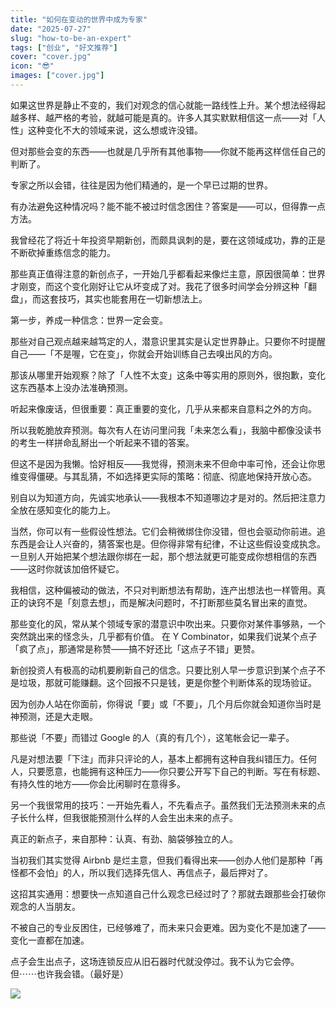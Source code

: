 ```yaml
---
title: "如何在变动的世界中成为专家"
date: "2025-07-27"
slug: "how-to-be-an-expert"
tags: ["创业", "好文推荐"]
cover: "cover.jpg"
icon: "😎"
images: ["cover.jpg"]
---
```

如果这世界是静止不变的，我们对观念的信心就能一路线性上升。某个想法经得起越多样、越严格的考验，就越可能是真的。许多人其实默默相信这一点——对「人性」这种变化不大的领域来说，这么想或许没错。



但对那些会变的东西——也就是几乎所有其他事物——你就不能再这样信任自己的判断了。



专家之所以会错，往往是因为他们精通的，是一个早已过期的世界。



有办法避免这种情况吗？能不能不被过时信念困住？答案是——可以，但得靠一点方法。



我曾经花了将近十年投资早期新创，而颇具讽刺的是，要在这领域成功，靠的正是不断砍掉重练信念的能力。



那些真正值得注意的新创点子，一开始几乎都看起来像烂主意，原因很简单：世界才刚变，而这个变化刚好让它从坏变成了对。我花了很多时间学会分辨这种「翻盘」，而这套技巧，其实也能套用在一切新想法上。



第一步，养成一种信念：世界一定会变。



那些对自己观点越来越笃定的人，潜意识里其实是认定世界静止。只要你不时提醒自己——「不是喔，它在变」，你就会开始训练自己去嗅出风的方向。



那该从哪里开始观察？除了「人性不太变」这条中等实用的原则外，很抱歉，变化这东西基本上没办法准确预测。



听起来像废话，但很重要：真正重要的变化，几乎从来都来自意料之外的方向。



所以我乾脆放弃预测。每次有人在访问里问我「未来怎么看」，我脑中都像没读书的考生一样拼命乱掰出一个听起来不错的答案。



但这不是因为我懒。恰好相反——我觉得，预测未来不但命中率可怜，还会让你思维变得僵硬。与其乱猜，不如选择更实际的策略：彻底、彻底地保持开放心态。



别自以为知道方向，先诚实地承认——我根本不知道哪边才是对的。然后把注意力全放在感知变化的能力上。



当然，你可以有一些假设性想法。它们会稍微绑住你没错，但也会驱动你前进。追东西是会让人兴奋的，猜答案也是。但你得非常有纪律，不让这些假设变成执念。
一旦别人开始把某个想法跟你绑在一起，那个想法就更可能变成你想相信的东西——这时你就该加倍怀疑它。



我相信，这种偏被动的做法，不只对判断想法有帮助，连产出想法也一样管用。真正的诀窍不是「刻意去想」，而是解决问题时，不打断那些莫名冒出来的直觉。



那些变化的风，常从某个领域专家的潜意识中吹出来。只要你对某件事够熟，一个突然跳出来的怪念头，几乎都有价值。
在 Y Combinator，如果我们说某个点子「疯了点」，那通常是称赞——搞不好还比「这点子不错」更赞。



新创投资人有极高的动机要刷新自己的信念。只要比别人早一步意识到某个点子不是垃圾，那就可能赚翻。这个回报不只是钱，更是你整个判断体系的现场验证。



因为创办人站在你面前，你得说「要」或「不要」，几个月后你就会知道你当时是神预测，还是大走眼。



那些说「不要」而错过 Google 的人（真的有几个），这笔帐会记一辈子。



凡是对想法要「下注」而非只评论的人，基本上都拥有这种自我纠错压力。任何人，只要愿意，也能拥有这种压力——你只要公开写下自己的判断。写在有标题、有持久性的地方——你会比闲聊时在意得多。



另一个我很常用的技巧：一开始先看人，不先看点子。虽然我们无法预测未来的点子长什么样，但我很能预测什么样的人会生出未来的点子。



真正的新点子，来自那种：认真、有劲、脑袋够独立的人。



当初我们其实觉得 Airbnb 是烂主意，但我们看得出来——创办人他们是那种「再怪都不会怕」的人，所以我们选择先信人、再信点子，最后押对了。



这招其实通用：想要快一点知道自己什么观念已经过时了？那就去跟那些会打破你观念的人当朋友。



不被自己的专业反困住，已经够难了，而未来只会更难。因为变化不是加速了——变化一直都在加速。



点子会生出点子，这场连锁反应从旧石器时代就没停过。我不认为它会停。
但⋯⋯也许我会错。（最好是）




![](https://prod-files-secure.s3.us-west-2.amazonaws.com/112d0858-5090-4d34-a606-b75eb8d65fd2/46476355-9cf3-4e99-9b7a-3531bc426380/1000202064.png?X-Amz-Algorithm=AWS4-HMAC-SHA256&X-Amz-Content-Sha256=UNSIGNED-PAYLOAD&X-Amz-Credential=ASIAZI2LB466YWSFPDVC%2F20250729%2Fus-west-2%2Fs3%2Faws4_request&X-Amz-Date=20250729T102435Z&X-Amz-Expires=3600&X-Amz-Security-Token=IQoJb3JpZ2luX2VjEHsaCXVzLXdlc3QtMiJIMEYCIQC%2BohJM87xLlpqInDOHezckmOqEul5Ss7EXHTOEgngQAgIhAPOO2rhrStq%2F6fQ6zj95glhL6rtyCQoMKBlJtXODtO61KogECKP%2F%2F%2F%2F%2F%2F%2F%2F%2F%2FwEQABoMNjM3NDIzMTgzODA1IgwenPoghOum5M4tFQ8q3APKJWxEq3o1MjZ%2FmKBhExqO%2BBGmHi8FEfWhh19mAZGtCHAIB82OdbNVKzpEIzcI5pEdyWF9X4jgt4eYXRZnwbyfJpgfa81VvTaxkfxaezkKeyt06Ll9kBp4lIRvmIULwMw3%2Ft7Ow607W42nycSiyOEKfMy8RF8Lfk7zp8Dw90slm86hvuhsF7dLlSeopiwVSaJKrIdF10eU5qDRCgbvUiwUP9Txh99upgFBCYzi5G8HQUWN2H%2BJ%2FK0wTMFLWc3QkWNlBFEHJGjPck7aree9Ilo6%2BioBlC%2FG%2B3Y%2Ftm7bzeLClxfYg4etcgx5MyMYo7HV2iw4ACbd3F6isEoGGeitZzG9RRz%2BV02uUHcoWCoxpnDwnX7ABR%2BH2zlUra1zgtm4vi%2Fa8%2FQ9qDd43CuRUEp87SDcPz33Oo6pmrdDxvAGs1Vd51LXYDNFOAVyreS0ee4sb5R%2FIEGFBdgeP%2FQNlU9z2yCFGa1zxRjhC6HO%2BGRu1OWj4cIgszyDzcCibnGa8brun6tJeCq9ffltBLZLMJqIDatlaz83fVZsA19H9DPBstW6o6Oxt7%2BTG%2B9gKMli%2BAkXyhSLZJwiQB1hNg5ArZj26FtV3pmp5GRNobAObdj%2FZSGk52IlZXkecW03N4jZdzCtwqLEBjqkAfTDlzKuWHCrzkMu7n%2FKWkh6ADnbFleTosFOMOwWD8ZdwAFcEnc%2BY2RxOJGjMc6xKWoJOzGmOh5ZCOn4tp2tXaH8%2FS3FeK%2BitL%2By2gKJE8dlyMHK1bUnbmNHE%2Bx0Mb8FRiTe6V4TBMT26yHfnXacoOjyOI4gtRdherM1%2BiaAaSTIclFtPNBkQWJG1VR%2BUh5BEeJdarext8iERtl8rVPIS1RbW53H&X-Amz-Signature=27b6cc55731ae2a1796ac0d12ae3e8f5cc1706a7e805585d590100e466b14064&X-Amz-SignedHeaders=host&x-amz-checksum-mode=ENABLED&x-id=GetObject)


